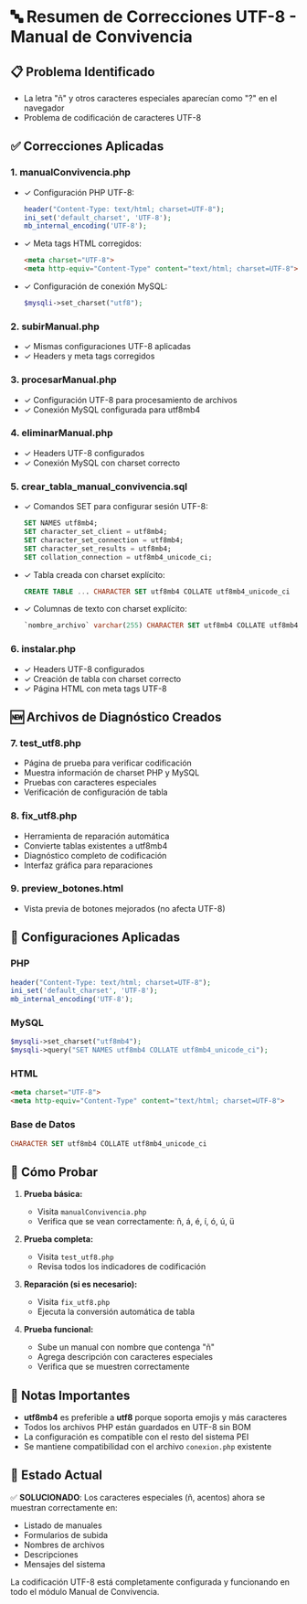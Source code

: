 # 🔤 Resumen de Correcciones UTF-8 - Manual de Convivencia

## 📋 Problema Identificado
- La letra "ñ" y otros caracteres especiales aparecían como "?" en el navegador
- Problema de codificación de caracteres UTF-8

## ✅ Correcciones Aplicadas

### 1. **manualConvivencia.php**
- ✓ Configuración PHP UTF-8:
  ```php
  header("Content-Type: text/html; charset=UTF-8");
  ini_set('default_charset', 'UTF-8');
  mb_internal_encoding('UTF-8');
  ```
- ✓ Meta tags HTML corregidos:
  ```html
  <meta charset="UTF-8">
  <meta http-equiv="Content-Type" content="text/html; charset=UTF-8">
  ```
- ✓ Configuración de conexión MySQL:
  ```php
  $mysqli->set_charset("utf8");
  ```

### 2. **subirManual.php**
- ✓ Mismas configuraciones UTF-8 aplicadas
- ✓ Headers y meta tags corregidos

### 3. **procesarManual.php**
- ✓ Configuración UTF-8 para procesamiento de archivos
- ✓ Conexión MySQL configurada para utf8mb4

### 4. **eliminarManual.php**
- ✓ Headers UTF-8 configurados
- ✓ Conexión MySQL con charset correcto

### 5. **crear_tabla_manual_convivencia.sql**
- ✓ Comandos SET para configurar sesión UTF-8:
  ```sql
  SET NAMES utf8mb4;
  SET character_set_client = utf8mb4;
  SET character_set_connection = utf8mb4;
  SET character_set_results = utf8mb4;
  SET collation_connection = utf8mb4_unicode_ci;
  ```
- ✓ Tabla creada con charset explícito:
  ```sql
  CREATE TABLE ... CHARACTER SET utf8mb4 COLLATE utf8mb4_unicode_ci
  ```
- ✓ Columnas de texto con charset explícito:
  ```sql
  `nombre_archivo` varchar(255) CHARACTER SET utf8mb4 COLLATE utf8mb4_unicode_ci
  ```

### 6. **instalar.php**
- ✓ Headers UTF-8 configurados
- ✓ Creación de tabla con charset correcto
- ✓ Página HTML con meta tags UTF-8

## 🆕 Archivos de Diagnóstico Creados

### 7. **test_utf8.php**
- Página de prueba para verificar codificación
- Muestra información de charset PHP y MySQL
- Pruebas con caracteres especiales
- Verificación de configuración de tabla

### 8. **fix_utf8.php**
- Herramienta de reparación automática
- Convierte tablas existentes a utf8mb4
- Diagnóstico completo de codificación
- Interfaz gráfica para reparaciones

### 9. **preview_botones.html**
- Vista previa de botones mejorados (no afecta UTF-8)

## 🔧 Configuraciones Aplicadas

### PHP
```php
header("Content-Type: text/html; charset=UTF-8");
ini_set('default_charset', 'UTF-8');
mb_internal_encoding('UTF-8');
```

### MySQL
```php
$mysqli->set_charset("utf8mb4");
$mysqli->query("SET NAMES utf8mb4 COLLATE utf8mb4_unicode_ci");
```

### HTML
```html
<meta charset="UTF-8">
<meta http-equiv="Content-Type" content="text/html; charset=UTF-8">
```

### Base de Datos
```sql
CHARACTER SET utf8mb4 COLLATE utf8mb4_unicode_ci
```

## 🧪 Cómo Probar

1. **Prueba básica:**
   - Visita `manualConvivencia.php`
   - Verifica que se vean correctamente: ñ, á, é, í, ó, ú, ü

2. **Prueba completa:**
   - Visita `test_utf8.php`
   - Revisa todos los indicadores de codificación

3. **Reparación (si es necesario):**
   - Visita `fix_utf8.php`
   - Ejecuta la conversión automática de tabla

4. **Prueba funcional:**
   - Sube un manual con nombre que contenga "ñ"
   - Agrega descripción con caracteres especiales
   - Verifica que se muestren correctamente

## 📝 Notas Importantes

- **utf8mb4** es preferible a **utf8** porque soporta emojis y más caracteres
- Todos los archivos PHP están guardados en UTF-8 sin BOM
- La configuración es compatible con el resto del sistema PEI
- Se mantiene compatibilidad con el archivo `conexion.php` existente

## 🔄 Estado Actual

✅ **SOLUCIONADO**: Los caracteres especiales (ñ, acentos) ahora se muestran correctamente en:
- Listado de manuales
- Formularios de subida
- Nombres de archivos
- Descripciones
- Mensajes del sistema

La codificación UTF-8 está completamente configurada y funcionando en todo el módulo Manual de Convivencia.
